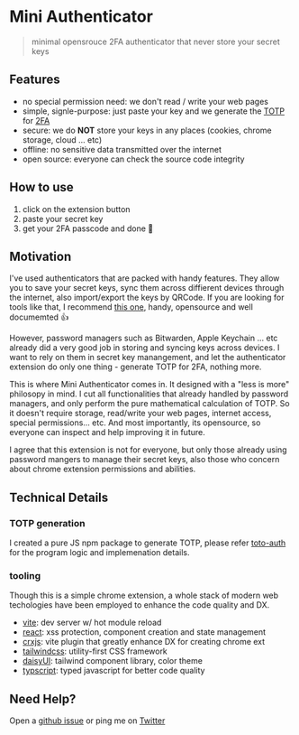 # Mini Authenticator

> minimal opensrouce 2FA authenticator that never store your secret keys

## Features

- no special permission need: we don't read / write your web pages
- simple, signle-purpose: just paste your key and we generate the [TOTP](https://en.wikipedia.org/wiki/Time-based_one-time_password) for [2FA](https://en.wikipedia.org/wiki/Multi-factor_authentication)
- secure: we do **NOT** store your keys in any places (cookies, chrome storage, cloud ... etc)
- offline: no sensitive data transmitted over the internet
- open source: everyone can check the source code integrity

## How to use

1. click on the extension button
2. paste your secret key
3. get your 2FA passcode and done 🎉

## Motivation

I've used authenticators that are packed with handy features. They allow you to save your secret keys, sync them across diffierent devices through the internet, also import/export the keys by QRCode. If you are looking for tools like that, I recommend [this one](https://authenticator.cc/), handy, opensource and well documemted 👍

However, password managers such as Bitwarden, Apple Keychain ... etc already did a very good job in storing and syncing keys across devices. I want to rely on them in secret key manangement, and let the authenticator extension do only one thing - generate TOTP for 2FA, nothing more.

This is where Mini Authenticator comes in. It designed with a "less is more" philosopy in mind. I cut all functionalities that already handled by password managers, and only perform the pure mathematical calculation of TOTP. So it doesn't require storage, read/write your web pages, internet access, special permissions... etc. And most importantly, its opensource, so everyone can inspect and help improving it in future.

I agree that this extension is not for everyone, but only those already using password mangers to manage their secret keys, also those who concern about chrome extension permissions and abilities.

## Technical Details

### TOTP generation

I created a pure JS npm package to generate TOTP, please refer [toto-auth](https://github.com/hoishing/totp-auth) for the program logic and implemenation details.

### tooling

Though this is a simple chrome extension, a whole stack of modern web techologies have been employed to enhance the code quality and DX.

- [vite](https://vitejs.dev): dev server w/ hot module reload
- [react](https://reactjs.org): xss protection, component creation and state management
- [crxjs](https://crxjs.dev/vite-plugin): vite plugin that greatly enhance DX for creating chrome ext
- [tailwindcss](https://tailwindcss.com): utility-first CSS framework
- [daisyUI](https://daisyui.com): tailwind component library, color theme
- [typscript](https://www.typescriptlang.org/): typed javascript for better code quality

## Need Help?

Open a [github issue](https://github.com/hoishing/mini-authenticator/issues) or ping me on [Twitter](https://twitter.com/hoishing)
